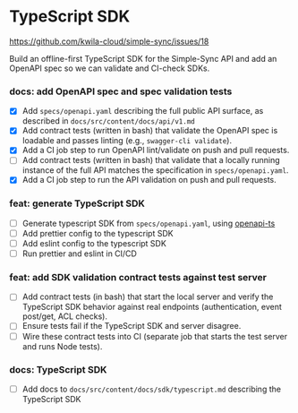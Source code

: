 # TypeScript SDK

https://github.com/kwila-cloud/simple-sync/issues/18

Build an offline-first TypeScript SDK for the Simple-Sync API and add an OpenAPI spec so we can validate and CI-check SDKs.

### docs: add OpenAPI spec and spec validation tests
- [x] Add `specs/openapi.yaml` describing the full public API surface, as described in `docs/src/content/docs/api/v1.md`
- [x] Add contract tests (written in bash) that validate the OpenAPI spec is loadable and passes linting (e.g., `swagger-cli validate`).
- [x] Add a CI job step to run OpenAPI lint/validate on push and pull requests.
- [ ] Add contract tests (written in bash) that validate that a locally running instance of the full API matches the specification in `specs/openapi.yaml`.
- [x] Add a CI job step to run the API validation on push and pull requests.

### feat: generate TypeScript SDK
- [ ] Generate typescript SDK from `specs/openapi.yaml`, using [openapi-ts](https://github.com/hey-api/openapi-ts)
- [ ] Add prettier config to the typescript SDK
- [ ] Add eslint config to the typescript SDK
- [ ] Run prettier and eslint in CI/CD

### feat: add SDK validation contract tests against test server
- [ ] Add contract tests (in bash) that start the local server and verify the TypeScript SDK behavior against real endpoints (authentication, event post/get, ACL checks).
- [ ] Ensure tests fail if the TypeScript SDK and server disagree.
- [ ] Wire these contract tests into CI (separate job that starts the test server and runs Node tests).

### docs: TypeScript SDK
- [ ] Add docs to `docs/src/content/docs/sdk/typescript.md` describing the TypeScript SDK

